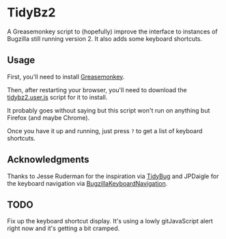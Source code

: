 TidyBz2
=======

A Greasemonkey script to (hopefully) improve the interface to instances of
Bugzilla still running version 2.  It also adds some keyboard shortcuts.

Usage
-----

First, you'll need to install
[Greasemonkey](https://addons.mozilla.org/en-US/firefox/addon/748 ).

Then, after restarting your browser, you'll need to download the [tidybz2.user.js](http://github.com/slackorama/tidybz2/raw/master/tidybz2.user.js) script for it to install.

It probably goes without saying but this script won't run on anything but
Firefox (and maybe Chrome).

Once you have it up and running, just press `?` to get a list of keyboard shortcuts.

Acknowledgments
----------------

Thanks to Jesse Ruderman for the inspiration via
[TidyBug](http://www.squarefree.com/2009/02/26/tidybug/) and JPDaigle for the
keyboard navigation via
[BugzillaKeyboardNavigation](http://userscripts.org/scripts/review/42342).

TODO
----

Fix up the keyboard shortcut display.  It's using a lowly gitJavaScript alert
right now and it's getting a bit cramped.



